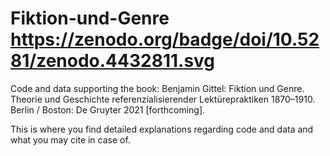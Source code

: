 # Fiktion-und-Genre https://zenodo.org/badge/doi/10.5281/zenodo.4432811.svg
Code and data supporting the book: 
Benjamin Gittel: Fiktion und Genre. Theorie und Geschichte referenzialisierender Lektürepraktiken 1870–1910. Berlin / Boston: De Gruyter 2021 [forthcoming].

This is where you find detailed explanations regarding code and data and what you may cite in case of.
